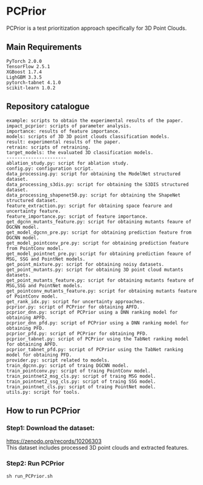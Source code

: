 # PCPrior
PCPrior is a test prioritization approach specifically for 3D Point Clouds.

## Main Requirements
    PyTorch 2.0.0
    TensorFlow 2.5.1
    XGBoost 1.7.4
    LighGBM 3.3.5
    pytorch-tabnet 4.1.0
    scikit-learn 1.0.2

##  Repository catalogue
    example: scripts to obtain the experimental results of the paper.
    impact_pcprior: scripts of parameter analysis.
    importance: results of feature importance.
    models: scripts of 3D 3D point clouds classification models.
    result: experimental results of the paper.
    retrain: scripts of retraining.
    target_models: the evaluated 3D classification models.
    ----------------------
    ablation_study.py: script for ablation study.
    config.py: configuration script.
    data_processing.py: script for obtaining the ModelNet structured dataset.
    data_processing_s3dis.py: script for obtaining the S3DIS structured dataset.
    data_processing_shapenet50.py: script for obtaining the ShapeNet structured dataset.
    feature_extraction.py: script for obtaining space fearure and uncertainty feature.
    feature_importance.py: script of feature importance.
    get_dgcnn_mutants_feature.py: script for obtaining mutants feaure of DGCNN model.
    get_model_dgcnn_pre.py: script for obtaining prediction feature from DGCNN model.
    get_model_pointconv_pre.py: script for obtaining prediction feature from PointConv model.
    get_model_pointnet_pre.py: script for obtaining prediction feaure of MSG, SSG and PointNet models.
    get_point_mixture.py: script for obtaining noisy datasets.
    get_point_mutants.py: script for obtaining 3D point cloud mutants datasets.
    get_point_mutants_feature.py: script for obtaining mutants feature of MSG,SSG and PointNet models.
    get_pointconv_mutants_feature.py: script for obtaining mutants feature of PointConv model.
    get_rank_idx.py: script for uncertainty approaches.
    pcprior.py: script of PCPrior for obtaining APFD.
    pcprior_dnn.py: script of PCPrior using a DNN ranking model for obtaining APFD.
    pcprior_dnn_pfd.py: script of PCPrior using a DNN ranking model for obtaining PFD.
    pcprior_pfd.py: script of PCPrior for obtaining PFD.
    pcprior_tabnet.py: script of PCPrior using the TabNet ranking model for obtaining APFD.
    pcprior_tabnet_pfd.py: script of PCPrior using the TabNet ranking model for obtaining PFD.
    provider.py: script related to models.
    train_dgcnn.py: script of traing DGCNN model.
    train_pointconv.py: script of traing PointConv model.
    train_pointnet2_msg_cls.py: script of traing MSG model.
    train_pointnet2_ssg_cls.py: script of traing SSG model.
    train_pointnet_cls.py: script of traing PointNet model.
    utils.py: script for tools.
    
## How to run PCPrior
### Step1: Download the dataset:  
https://zenodo.org/records/10206303  
This dataset includes processed 3D point clouds and extracted features.

### Step2: Run PCPrior  
```sh run_PCPrior.sh```


